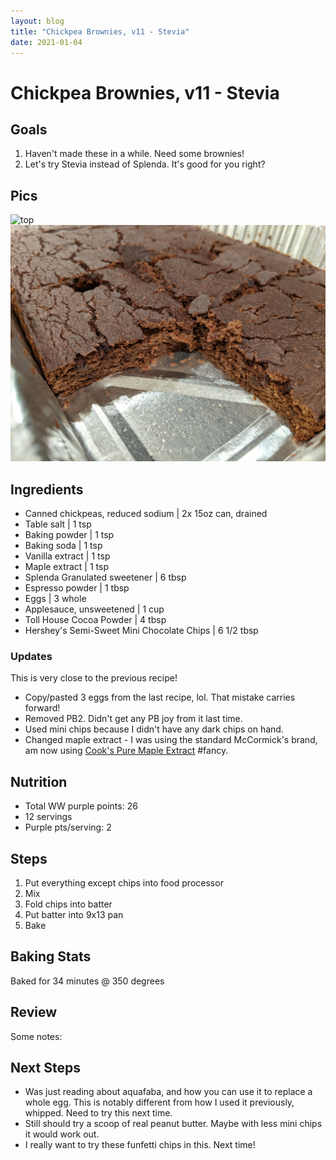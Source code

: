 ```yaml
---
layout: blog
title: "Chickpea Brownies, v11 - Stevia"
date: 2021-01-04
---
```


# Chickpea Brownies, v11 - Stevia
## Goals
1. Haven't made these in a while. Need some brownies!
2. Let's try Stevia instead of Splenda. It's good for you right?

## Pics
![top](/assets/recipes/chickpea-11-top.jpg)
![closeup](/assets/recipes/chickpea-11-close.jpg)

## Ingredients

- Canned chickpeas, reduced sodium | 2x 15oz can, drained
- Table salt | 1 tsp
- Baking powder | 1 tsp
- Baking soda | 1 tsp
- Vanilla extract | 1 tsp
- Maple extract | 1 tsp
- Splenda Granulated sweetener | 6 tbsp
- Espresso powder | 1 tbsp
- Eggs | 3 whole
- Applesauce, unsweetened | 1 cup
- Toll House Cocoa Powder | 4 tbsp
- Hershey's Semi-Sweet Mini Chocolate Chips | 6 1/2 tbsp

### Updates
This is very close to the previous recipe!
- Copy/pasted 3 eggs from the last recipe, lol. That mistake carries forward!
- Removed PB2. Didn't get any PB joy from it last time.
- Used mini chips because I didn't have any dark chips on hand.
- Changed maple extract - I was using the standard McCormick's brand, am now using [Cook's Pure Maple Extract](https://amzn.to/2LiRs8L) #fancy.

## Nutrition
- Total WW purple points: 26
- 12 servings
- Purple pts/serving: 2

## Steps
1. Put everything except chips into food processor
2. Mix
3. Fold chips into batter
4. Put batter into 9x13 pan
5. Bake

## Baking Stats
Baked for 34 minutes @ 350 degrees

## Review

Some notes:


## Next Steps
* Was just reading about aquafaba, and how you can use it to replace a whole egg. This is notably different from how I used it previously, whipped. Need to try this next time.
* Still should try a scoop of real peanut butter. Maybe with less mini chips it would work out.
* I really want to try these funfetti chips in this. Next time!

